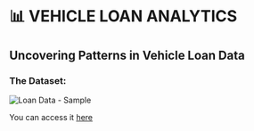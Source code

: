 # 📊 VEHICLE LOAN ANALYTICS
## Uncovering Patterns in Vehicle Loan Data

### The Dataset:
![Loan Data - Sample](https://github.com/user-attachments/assets/6b1f1212-aae8-4796-9398-97ae4987e6b9)

You can access it [here](https://storage.cloud.google.com/vehicle_loan_data/Vehicle%20Loan%20Dataset.csv)

